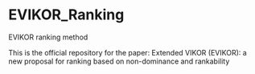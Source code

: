 # EVIKOR_Ranking
EVIKOR ranking method

This is the official repository for the paper: Extended VIKOR (EVIKOR): a new proposal for ranking based on non-dominance and rankability
